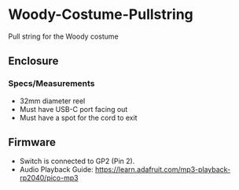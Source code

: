 # Woody-Costume-Pullstring
Pull string for the Woody costume

## Enclosure

### Specs/Measurements
* 32mm diameter reel
* Must have USB-C port facing out
* Must have a spot for the cord to exit

## Firmware
* Switch is connected to GP2 (Pin 2).
* Audio Playback Guide: https://learn.adafruit.com/mp3-playback-rp2040/pico-mp3
